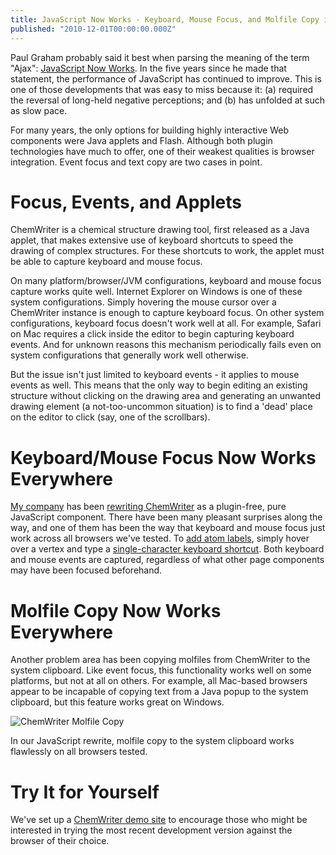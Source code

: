 ```yaml
---
title: JavaScript Now Works - Keyboard, Mouse Focus, and Molfile Copy in ChemWriter
published: "2010-12-01T00:00:00.000Z"
---
```


Paul Graham probably said it best when parsing the meaning of the term "Ajax": [JavaScript Now Works](http://www.paulgraham.com/web20.html). In the five years since he made that statement, the performance of JavaScript has continued to improve. This is one of those developments that was easy to miss because it: (a) required the reversal of long-held negative perceptions; and (b) has unfolded at such as slow pace.

For many years, the only options for building highly interactive Web components were Java applets and Flash. Although both plugin technologies have much to offer, one of their weakest qualities is browser integration. Event focus and text copy are two cases in point.

# Focus, Events, and Applets

ChemWriter is a chemical structure drawing tool, first released as a Java applet, that makes extensive use of keyboard shortcuts to speed the drawing of complex structures. For these shortcuts to work, the applet must be able to capture keyboard and mouse focus.

On many platform/browser/JVM configurations, keyboard and mouse focus capture works quite well. Internet Explorer on Windows is one of these system configurations. Simply hovering the mouse cursor over a ChemWriter instance is enough to capture keyboard focus. On other system configurations, keyboard focus doesn't work well at all. For example, Safari on Mac requires a click inside the editor to begin capturing keyboard events. And for unknown reasons this mechanism periodically fails even on system configurations that generally work well otherwise.

But the issue isn't just limited to keyboard events - it applies to mouse events as well. This means that the only way to begin editing an existing structure without clicking on the drawing area and generating an unwanted drawing element (a not-too-uncommon situation) is to find a 'dead' place on the editor to click (say, one of the scrollbars).

# Keyboard/Mouse Focus Now Works Everywhere

[My company](http://metamolecular.com) has been [rewriting ChemWriter](http://depth-first.com/articles/2010/11/22/google-closure-building-complex-applications-with-javascript/) as a plugin-free, pure JavaScript component. There have been many pleasant surprises along the way, and one of them has been the way that keyboard and mouse focus just work across all browsers we've tested. To [add atom labels](http://depth-first.com/articles/2010/11/30/atom-labels-now-available-in-chemwriter-2/), simply hover over a vertex and type a [single-character keyboard shortcut](http://chemwriter.com/articles/keyboard-shortcuts). Both keyboard and mouse events are captured, regardless of what other page components may have been focused beforehand.

# Molfile Copy Now Works Everywhere

Another problem area has been copying molfiles from ChemWriter to the system clipboard. Like event focus, this functionality works well on some platforms, but not at all on others. For example, all Mac-based browsers appear to be incapable of copying text from a Java popup to the system clipboard, but this feature works great on Windows.

![ChemWriter Molfile Copy](/images/posts/chemwriter-molfile-copy.png "ChemWriter Molfile Copy")

In our JavaScript rewrite, molfile copy to the system clipboard works flawlessly on all browsers tested.

# Try It for Yourself

We've set up a [ChemWriter demo site](http://chemwriter.com/signups/new) to encourage those who might be interested in trying the most recent development version against the browser of their choice.

